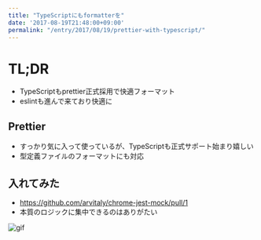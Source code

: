 ```yaml
---
title: "TypeScriptにもformatterを"
date: '2017-08-19T21:48:00+09:00'
permalink: "/entry/2017/08/19/prettier-with-typescript/"
---
```

# TL;DR

- TypeScriptもprettier正式採用で快適フォーマット
- eslintも進んで来ており快適に

## Prettier

- すっかり気に入って使っているが、TypeScriptも正式サポート始まり嬉しい
- 型定義ファイルのフォーマットにも対応

## 入れてみた

- <https://github.com/arvitaly/chrome-jest-mock/pull/1>
- 本質のロジックに集中できるのはありがたい

![gif](https://media.giphy.com/media/n7C5DOuH1m0iA/giphy.gif)

